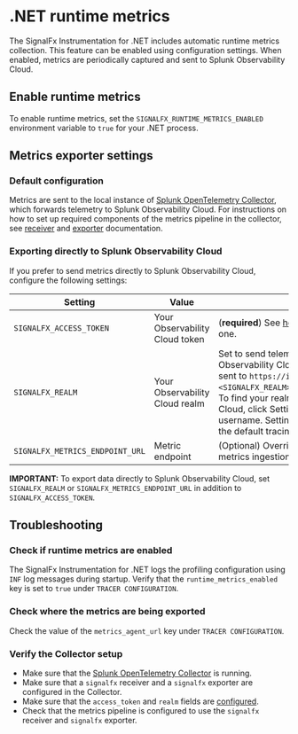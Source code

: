 # .NET runtime metrics

The SignalFx Instrumentation for .NET includes automatic runtime metrics collection.
This feature can be enabled using configuration settings.
When enabled, metrics are periodically captured and sent to Splunk Observability Cloud.

## Enable runtime metrics

To enable runtime metrics, set the `SIGNALFX_RUNTIME_METRICS_ENABLED` environment variable
to `true` for your .NET process.

## Metrics exporter settings

### Default configuration

Metrics are sent to the local instance of [Splunk OpenTelemetry Collector](https://github.com/signalfx/splunk-otel-collector),
which forwards telemetry to Splunk Observability Cloud. For instructions on how to set up required components of the metrics pipeline in the collector, see 
[receiver](https://github.com/open-telemetry/opentelemetry-collector-contrib/tree/main/receiver/signalfxreceiver) and [exporter](https://github.com/open-telemetry/opentelemetry-collector-contrib/tree/main/exporter/signalfxexporter) documentation.

### Exporting directly to Splunk Observability Cloud

If you prefer to send metrics directly to Splunk Observability Cloud, configure the following settings:

| Setting | Value | Notes |
|-|-|-|
| `SIGNALFX_ACCESS_TOKEN` | Your Observability Cloud token | (__required__) See [here](https://docs.splunk.com/Observability/admin/authentication-tokens/org-tokens.html) to learn how to obtain one. |
| `SIGNALFX_REALM` | Your Observability Cloud realm | Set to send telemetry directly to Splunk Observability Cloud. If configured, metrics are sent to `https://ingest.<SIGNALFX_REALM>.signalfx.com/v2/datapoint`. To find your realm, open Splunk Observability Cloud, click Settings, then click on your username. Setting this variable also modify the default tracing endpoint. |
| `SIGNALFX_METRICS_ENDPOINT_URL` | Metric endpoint | (Optional) Overrides other settings for the metrics ingestion endpoint. |

__IMPORTANT:__ To export data directly to Splunk Observability Cloud, set `SIGNALFX_REALM` or `SIGNALFX_METRICS_ENDPOINT_URL` in addition to `SIGNALFX_ACCESS_TOKEN`.

## Troubleshooting

### Check if runtime metrics are enabled

The SignalFx Instrumentation for .NET logs the profiling configuration using `INF` log messages during startup. 
Verify that the `runtime_metrics_enabled` key is set to `true` under `TRACER CONFIGURATION`.

### Check where the metrics are being exported

Check the value of the `metrics_agent_url` key under `TRACER CONFIGURATION`.

### Verify the Collector setup

* Make sure that the [Splunk OpenTelemetry Collector](https://github.com/signalfx/splunk-otel-collector) is running.
* Make sure that a `signalfx` receiver and a `signalfx` exporter are configured in the Collector.
* Make sure that the `access_token` and `realm` fields are [configured](https://github.com/open-telemetry/opentelemetry-collector-contrib/tree/main/exporter/signalfxexporter#metrics-configuration).
* Check that the metrics pipeline is configured to use
the `signalfx` receiver and `signalfx` exporter.
